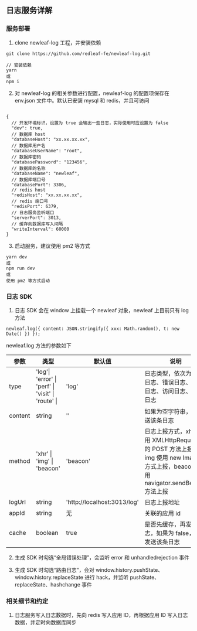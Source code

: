 ## 日志服务详解

### 服务部署

1. clone newleaf-log 工程，并安装依赖

```
git clone https://github.com/redleaf-fe/newleaf-log.git

// 安装依赖
yarn
或
npm i
```

2. 对 newleaf-log 的相关参数进行配置，newleaf-log 的配置项保存在 env.json 文件中。默认已安装 mysql 和 redis，并且可访问

```

{
  // 开发环境标识，设置为 true 会输出一些日志，实际使用时应设置为 false
  "dev": true,
  // 数据库 host
  "databaseHost": "xx.xx.xx.xx",
  // 数据库用户名
  "databaseUserName": "root",
  // 数据库密码
  "databasePassword": "123456",
  // 数据库的名称
  "databaseName": "newleaf",
  // 数据库端口号
  "databasePort": 3306,
  // redis host
  "redisHost": "xx.xx.xx.xx",
  // redis 端口号
  "redisPort": 6379,
  // 日志服务监听端口
  "serverPort": 3013,
  // 缓存向数据库写入间隔
  "writeInterval": 60000
}

```

3. 启动服务，建议使用 pm2 等方式

```
yarn dev
或
npm run dev
或
使用 pm2 等方式启动
```

### 日志 SDK

1. 日志 SDK 会在 window 上挂载一个 newleaf 对象，newleaf 上目前只有 log 方法

```
newleaf.log({ content: JSON.stringify({ xxx: Math.random(), t: new Date() }) });
```

newleaf.log 方法的参数如下

| 参数    | 类型                                               | 默认值                      | 说明                                                                                                                           |
| ------- | -------------------------------------------------- | --------------------------- | ------------------------------------------------------------------------------------------------------------------------------ |
| type    | 'log'\| 'error' \| 'perf' \| 'visit' \| 'route' \| | 'log'                       | 日志类型，依次为通用日志、错误日志、性能日志、访问日志、路由日志                                                               |
| content | string                                             | ''                          | 如果为空字符串，不发送该条日志                                                                                                 |
| method  | 'xhr' \| 'img' \| 'beacon'                         | 'beacon'                    | 日志上报方式，xhr 使用 XMLHttpRequest 的 POST 方法上报，img 使用 new Image 方式上报，beacon 使用 navigator.sendBeacon 方法上报 |
| logUrl  | string                                             | 'http://localhost:3013/log' | 日志上报地址                                                                                                                   |
| appId   | string                                             | 无                          | 关联的应用 id                                                                                                                  |
| cache   | boolean                                            | true                        | 是否先缓存，再发送日志，如果为 false，立即发送该条日志                                                                         |

2. 生成 SDK 时勾选“全局错误处理”，会监听 error 和 unhandledrejection 事件

3. 生成 SDK 时勾选“路由日志”，会对 window.history.pushState、window.history.replaceState 进行 hack，并监听 pushState、replaceState、hashchange 事件

### 相关细节和约定

1. 日志服务写入日志数据时，先向 redis 写入应用 ID，再根据应用 ID 写入日志数据，并定时向数据库同步
